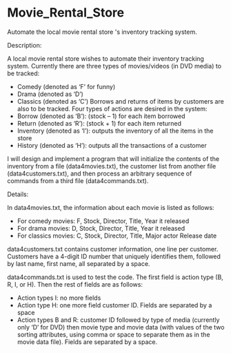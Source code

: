 # Movie_Rental_Store
Automate the local movie rental store 's inventory tracking system. 

Description:

A local movie rental store wishes to automate their inventory tracking system. Currently there are three types of movies/videos (in DVD media) to be tracked:
-	Comedy (denoted as ‘F’ for funny)
-	Drama (denoted as ‘D’)
-	Classics (denoted as ‘C’)
Borrows and returns of items by customers are also to be tracked. Four types of actions are desired in the system:
-	Borrow (denoted as ‘B’): (stock – 1) for each item borrowed  
-	Return (denoted as ‘R’): (stock + 1) for each item returned
-	Inventory (denoted as ‘I’): outputs the inventory of all the items in the store
-	History (denoted as ‘H’): outputs all the transactions of a customer 

I will design and implement a program that will initialize the contents of the inventory from a file (data4movies.txt), the customer list from another file (data4customers.txt), and then process an arbitrary sequence of commands from a third file (data4commands.txt).

Details:

In data4movies.txt, the information about each movie is listed as follows: 
-	For comedy movies: F, Stock, Director, Title, Year it released 
-	For drama movies: D, Stock, Director, Title, Year it released
-	For classics movies: C, Stock, Director, Title, Major actor Release date

data4customers.txt contains customer information, one line per customer. Customers have a 4-digit ID number that uniquely identifies them, followed by last name, first name, all separated by a space.

data4commands.txt is used to test the code. The first field is action type (B, R, I, or H). Then the rest of fields are as follows:
-	Action types I: no more fields
-	Action type H: one more field customer ID. Fields are separated by a space
-	Action types B and R: customer ID followed by type of media (currently only ‘D’ for DVD) then movie type and movie data (with values of the two sorting attributes, using comma or space to separate them as in the movie data file). Fields are separated by a space. 

